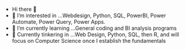 - Hi there 👋
- 👀 I’m interested in ...Webdesign, Python, SQL, PowerBI, Power Automate, Power Query, Power Apps.
- 🌱 I’m currently learning ...General coding and BI analysis programs
- 💞️ Currently tinkering in ...Web Design, Python, SQL, then R, and will focus on Computer Science once I establish the fundamentals


<!---
VictorMuhu/VictorMuhu is a ✨ special ✨ repository because its `README.md` (this file) appears on your GitHub profile.
You can click the Preview link to take a look at your changes.
--->
